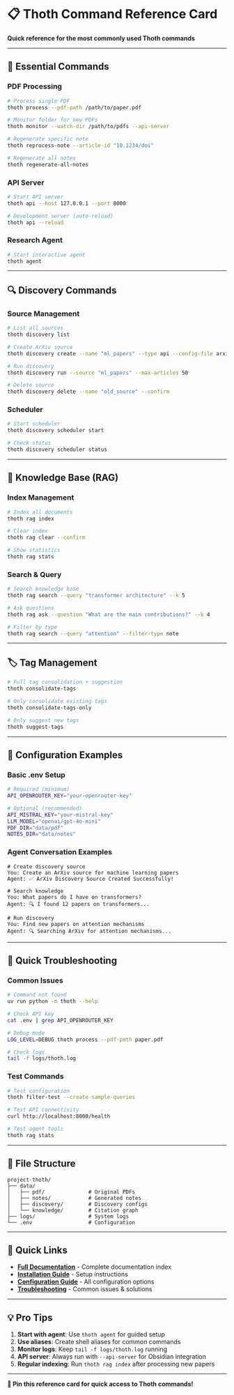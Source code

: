 # 📋 Thoth Command Reference Card

**Quick reference for the most commonly used Thoth commands**

---

## 🚀 **Essential Commands**

### **PDF Processing**
```bash
# Process single PDF
thoth process --pdf-path /path/to/paper.pdf

# Monitor folder for new PDFs
thoth monitor --watch-dir /path/to/pdfs --api-server

# Regenerate specific note
thoth reprocess-note --article-id "10.1234/doi"

# Regenerate all notes
thoth regenerate-all-notes
```

### **API Server**
```bash
# Start API server
thoth api --host 127.0.0.1 --port 8000

# Development server (auto-reload)
thoth api --reload
```

### **Research Agent**
```bash
# Start interactive agent
thoth agent
```

---

## 🔍 **Discovery Commands**

### **Source Management**
```bash
# List all sources
thoth discovery list

# Create ArXiv source
thoth discovery create --name "ml_papers" --type api --config-file arxiv_config.json

# Run discovery
thoth discovery run --source "ml_papers" --max-articles 50

# Delete source
thoth discovery delete --name "old_source" --confirm
```

### **Scheduler**
```bash
# Start scheduler
thoth discovery scheduler start

# Check status
thoth discovery scheduler status
```

---

## 🧠 **Knowledge Base (RAG)**

### **Index Management**
```bash
# Index all documents
thoth rag index

# Clear index
thoth rag clear --confirm

# Show statistics
thoth rag stats
```

### **Search & Query**
```bash
# Search knowledge base
thoth rag search --query "transformer architecture" --k 5

# Ask questions
thoth rag ask --question "What are the main contributions?" --k 4

# Filter by type
thoth rag search --query "attention" --filter-type note
```

---

## 🏷️ **Tag Management**

```bash
# Full tag consolidation + suggestion
thoth consolidate-tags

# Only consolidate existing tags
thoth consolidate-tags-only

# Only suggest new tags
thoth suggest-tags
```

---

## 🔧 **Configuration Examples**

### **Basic .env Setup**
```bash
# Required (minimum)
API_OPENROUTER_KEY="your-openrouter-key"

# Optional (recommended)
API_MISTRAL_KEY="your-mistral-key"
LLM_MODEL="openai/gpt-4o-mini"
PDF_DIR="data/pdf"
NOTES_DIR="data/notes"
```

### **Agent Conversation Examples**
```
# Create discovery source
You: Create an ArXiv source for machine learning papers
Agent: ✅ ArXiv Discovery Source Created Successfully!

# Search knowledge
You: What papers do I have on transformers?
Agent: 🔍 I found 12 papers on transformers...

# Run discovery
You: Find new papers on attention mechanisms
Agent: 🔍 Searching ArXiv for attention mechanisms...
```

---

## 🚨 **Quick Troubleshooting**

### **Common Issues**
```bash
# Command not found
uv run python -m thoth --help

# Check API key
cat .env | grep API_OPENROUTER_KEY

# Debug mode
LOG_LEVEL=DEBUG thoth process --pdf-path paper.pdf

# Check logs
tail -f logs/thoth.log
```

### **Test Commands**
```bash
# Test configuration
thoth filter-test --create-sample-queries

# Test API connectivity
curl http://localhost:8000/health

# Test agent tools
thoth rag stats
```

---

## 📁 **File Structure**

```
project-thoth/
├── data/
│   ├── pdf/              # Original PDFs
│   ├── notes/            # Generated notes
│   ├── discovery/        # Discovery configs
│   └── knowledge/        # Citation graph
├── logs/                 # System logs
└── .env                  # Configuration
```

---

## 🔗 **Quick Links**

- **[Full Documentation](README.md)** - Complete documentation index
- **[Installation Guide](INSTALLATION_GUIDE.md)** - Setup instructions
- **[Configuration Guide](CONFIGURATION_GUIDE.md)** - All configuration options
- **[Troubleshooting](OBSIDIAN_TROUBLESHOOTING.md)** - Common issues & solutions

---

## 💡 **Pro Tips**

1. **Start with agent**: Use `thoth agent` for guided setup
2. **Use aliases**: Create shell aliases for common commands
3. **Monitor logs**: Keep `tail -f logs/thoth.log` running
4. **API server**: Always run with `--api-server` for Obsidian integration
5. **Regular indexing**: Run `thoth rag index` after processing new papers

---

**📌 Pin this reference card for quick access to Thoth commands!**
